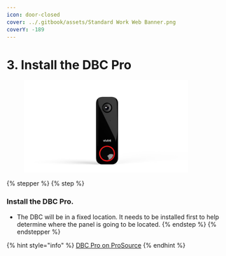 ```yaml
---
icon: door-closed
cover: ../.gitbook/assets/Standard Work Web Banner.png
coverY: -189
---
```


# 3. Install the DBC Pro

<div align="left"><figure><img src="../.gitbook/assets/web_use-DBCP-Swappable.jpg" alt="" width="375"><figcaption></figcaption></figure></div>

{% stepper %}
{% step %}
### Install the DBC Pro.

* The DBC will be in a fixed location. It needs to be installed first to help determine where the panel is going to be located.
{% endstep %}
{% endstepper %}

{% hint style="info" %}
[DBC Pro on ProSource](https://prosource.vivint.com/sop-dbc-pro-gen2/)
{% endhint %}

